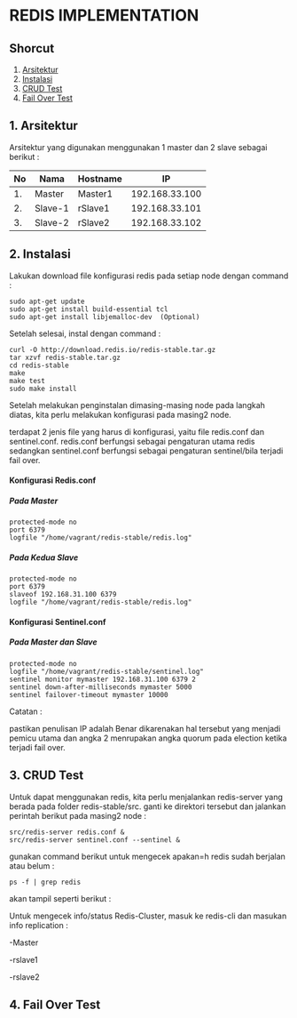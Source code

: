 # REDIS IMPLEMENTATION

## Shorcut
   1. [Arsitektur](#1-arsitektur)
   2. [Instalasi](#2-instalasi)
   3. [CRUD Test](#3-crud-test)
   4. [Fail Over Test](#4-fail-over-test)

## 1. Arsitektur
Arsitektur yang digunakan menggunakan 1 master dan 2 slave sebagai berikut :

| No | Nama | Hostname | IP |
|---|------|-------|----|
|1.| Master | Master1 | 192.168.33.100 |
|2.| Slave-1 | rSlave1 | 192.168.33.101 |
|3.| Slave-2 | rSlave2 | 192.168.33.102 |

## 2. Instalasi

Lakukan download file konfigurasi redis pada setiap node dengan command :

```
sudo apt-get update 
sudo apt-get install build-essential tcl
sudo apt-get install libjemalloc-dev  (Optional)
```

Setelah selesai, instal dengan command :

```
curl -O http://download.redis.io/redis-stable.tar.gz
tar xzvf redis-stable.tar.gz
cd redis-stable
make
make test
sudo make install
```

Setelah melakukan penginstalan dimasing-masing node pada langkah diatas, kita perlu melakukan konfigurasi pada masing2 node.

terdapat 2 jenis file yang harus di konfigurasi, yaitu file redis.conf dan sentinel.conf. redis.conf berfungsi sebagai pengaturan utama redis sedangkan sentinel.conf berfungsi sebagai pengaturan sentinel/bila terjadi fail over.

#### Konfigurasi Redis.conf
##### Pada Master

```
protected-mode no
port 6379
logfile "/home/vagrant/redis-stable/redis.log"
```

##### Pada Kedua Slave

```
protected-mode no
port 6379
slaveof 192.168.31.100 6379
logfile "/home/vagrant/redis-stable/redis.log"
```

#### Konfigurasi Sentinel.conf
##### Pada Master dan Slave

```
protected-mode no
logfile "/home/vagrant/redis-stable/sentinel.log"
sentinel monitor mymaster 192.168.31.100 6379 2
sentinel down-after-milliseconds mymaster 5000
sentinel failover-timeout mymaster 10000
```

Catatan : 

pastikan penulisan IP adalah Benar dikarenakan hal tersebut yang menjadi pemicu utama dan angka 2 menrupakan angka quorum pada election ketika terjadi fail over.


## 3. CRUD Test

Untuk dapat menggunakan redis, kita perlu menjalankan redis-server yang berada pada folder redis-stable/src. ganti ke direktori tersebut dan jalankan perintah berikut pada masing2 node :

```
src/redis-server redis.conf &
src/redis-server sentinel.conf --sentinel &
```

gunakan command berikut untuk mengecek apakan=h redis sudah berjalan atau belum :

```
ps -f | grep redis
```

akan tampil seperti berikut :

Untuk mengecek info/status Redis-Cluster, masuk ke redis-cli dan masukan info replication :

-Master

-rslave1

-rslave2



## 4. Fail Over Test
